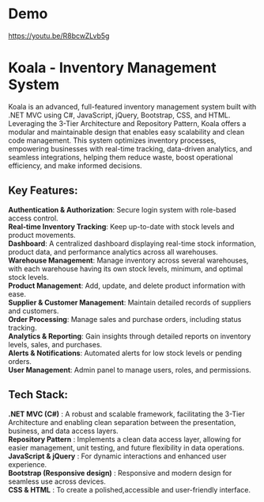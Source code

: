 # Demo 
https://youtu.be/R8bcwZLvb5g

# Koala - Inventory Management System

Koala is an advanced, full-featured inventory management system built with .NET MVC using C#, JavaScript, jQuery, Bootstrap, CSS, and HTML. Leveraging the 3-Tier Architecture and Repository Pattern, Koala offers a modular and maintainable design that enables easy scalability and clean code management. This system optimizes inventory processes, empowering businesses with real-time tracking, data-driven analytics, and seamless integrations, helping them reduce waste, boost operational efficiency, and make informed decisions.

## Key Features:

**Authentication & Authorization**: Secure login system with role-based access control.<br/>
**Real-time Inventory Tracking**: Keep up-to-date with stock levels and product movements.<br/>
**Dashboard**: A centralized dashboard displaying real-time stock information, product data, and performance analytics across all warehouses.<br/>
**Warehouse Management**: Manage inventory across several warehouses, with each warehouse having its own stock levels, minimum, and optimal stock levels.<br/>
**Product Management**: Add, update, and delete product information with ease.<br/>
**Supplier & Customer Management**: Maintain detailed records of suppliers and customers.<br/>
**Order Processing**: Manage sales and purchase orders, including status tracking.<br/>
**Analytics & Reporting**: Gain insights through detailed reports on inventory levels, sales, and purchases.<br/>
**Alerts & Notifications**: Automated alerts for low stock levels or pending orders.<br/>
**User Management**: Admin panel to manage users, roles, and permissions.<br/>

## Tech Stack:

**.NET MVC (C#)** :
A robust and scalable framework, facilitating the 3-Tier Architecture and enabling clean separation between the presentation, business, and data access layers.<br/>
**Repository Pattern** :
Implements a clean data access layer, allowing for easier management, unit testing, and future flexibility in data operations.<br/>
**JavaScript & jQuery** :
For dynamic interactions and enhanced user experience. <br/>
**Bootstrap (Responsive design)** :
Responsive and modern design for seamless use across devices.<br/>
**CSS & HTML** :
To create a polished,accessible and user-friendly interface.<br/>

